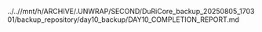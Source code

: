 ../..//mnt/h/ARCHIVE/.UNWRAP/SECOND/DuRiCore_backup_20250805_170301/backup_repository/day10_backup/DAY10_COMPLETION_REPORT.md